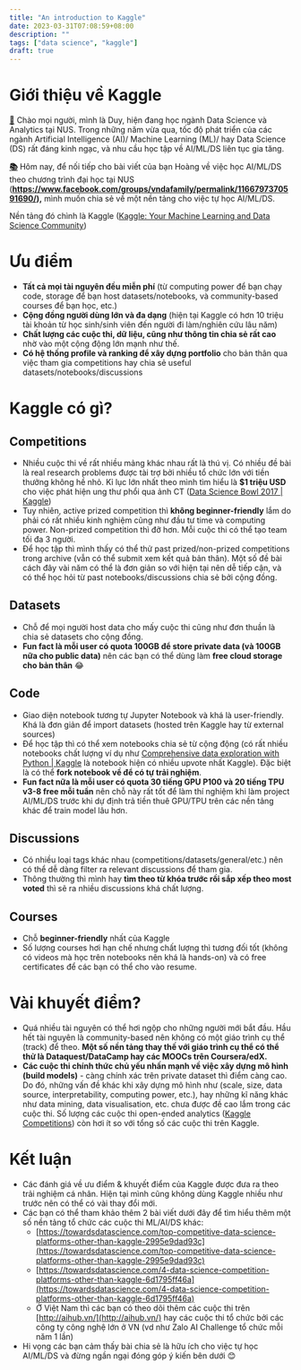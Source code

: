 ```yaml
---
title: "An introduction to Kaggle"
date: 2023-03-31T07:08:59+08:00
description: ""
tags: ["data science", "kaggle"]
draft: true
---
```


# Giới thiệu về Kaggle

**[👋](https://emojipedia.org/waving-hand/)** Chào mọi người, mình là Duy, hiện đang học ngành Data Science và Analytics tại NUS. Trong những năm vừa qua, tốc độ phát triển của các ngành Artificial Intelligence (AI)/ Machine Learning (ML)/ hay Data Science (DS) rất đáng kinh ngạc, và nhu cầu học tập về AI/ML/DS liên tục gia tăng.

**[📚](https://emojipedia.org/books/)** Hôm nay, để nối tiếp cho bài viết của bạn Hoàng về việc học AI/ML/DS theo chương trình đại học tại NUS (**https://www.facebook.com/groups/vndafamily/permalink/1166797370591690/),** mình muốn chia sẻ về một nền tảng cho việc tự học AI/ML/DS. 

Nền tảng đó chình là Kaggle ([Kaggle: Your Machine Learning and Data Science Community](https://www.kaggle.com/))

# Ưu điểm

- **Tất cả mọi tài nguyên đều miễn phí** (từ computing power để bạn chạy code, storage để bạn host datasets/notebooks, và community-based courses để bạn học, etc.)
- **Cộng đồng người dùng lớn và đa dạng** (hiện tại Kaggle có hơn 10 triệu tài khoản từ học sinh/sinh viên đến người đi làm/nghiên cứu lâu năm)
- **Chất lượng các cuộc thi, dữ liệu, cũng như thông tin chia sẻ rất cao** nhờ vào một cộng động lớn mạnh như thế.
- **Có hệ thống profile và ranking để xây dựng portfolio** cho bản thân qua việc tham gia competitions hay chia sẻ useful datasets/notebooks/discussions

# Kaggle có gì?

## Competitions

- Nhiều cuộc thi về rất nhiều mảng khác nhau rất là thú vị. Có nhiều đề bài là real research problems được tài trợ bởi nhiều tổ chức lớn với tiền thưởng không hề nhỏ. Kỉ lục lớn nhất theo mình tìm hiểu là **$1 triệu USD** cho việc phát hiện ung thư phổi qua ảnh CT ([Data Science Bowl 2017 | Kaggle](https://www.kaggle.com/c/data-science-bowl-2017))
- Tuy nhiên, active prized competition thì **không beginner-friendly** lắm do phải có rất nhiều kinh nghiệm cũng như đầu tư time và computing power. Non-prized competition thì đỡ hơn. Mỗi cuộc thi có thể tạo team tối đa 3 người.
- Để học tập thì mình thấy có thể thử past prized/non-prized competitions trong archive (vẫn có thể submit xem kết quả bản thân). Một số đề bài cách đây vài năm có thể là đơn giản so với hiện tại nên dễ tiếp cận, và có thể học hỏi từ past notebooks/discussions chia sẻ bởi cộng đồng.

## Datasets

- Chỗ để mọi người host data cho mấy cuộc thi cũng như đơn thuần là chia sẻ datasets cho cộng đồng.
- **Fun fact là mỗi user có quota 100GB để store private data (và 100GB nữa cho public data)** nên các bạn có thể dùng làm **free cloud storage cho bản thân** 😂

## Code

- Giao diện notebook tương tự Jupyter Notebook và khá là user-friendly. Khá là đơn giản để import datasets (hosted trên Kaggle hay từ external sources)
- Để học tập thì có thể xem notebooks chia sẻ từ cộng động (có rất nhiều notebooks chất lượng ví dụ như [Comprehensive data exploration with Python | Kaggle](https://www.kaggle.com/code/pmarcelino/comprehensive-data-exploration-with-python#2.-First-things-first:-analysing-'SalePrice') là notebook hiện có nhiều upvote nhất Kaggle). Đặc biệt là có thể **fork notebook về để có tự trải nghiệm**.
- **Fun fact nữa là mỗi user có quota 30 tiếng GPU P100 và 20 tiếng TPU v3-8 free mỗi tuần** nên chỗ này rất tốt để làm thí nghiệm khi làm project AI/ML/DS trước khi dự định trả tiền thuê GPU/TPU trên các nền tảng khác để train model lâu hơn.

## Discussions

- Có nhiều loại tags khác nhau (competitions/datasets/general/etc.) nên có thể dễ dàng filter ra relevant discussions để tham gia.
- Thông thường thì mình hay **tìm theo từ khóa trước rồi sắp xếp theo most voted** thì sẽ ra nhiều discussions khá chất lượng.

## Courses

- Chỗ **beginner-friendly** nhất của Kaggle
- Số lượng courses hơi hạn chế nhưng chất lượng thì tương đối tốt (không có videos mà học trên notebooks nên khá là hands-on) và có free certificates để các bạn có thể cho vào resume.

# Vài khuyết điểm?

- Quá nhiều tài nguyên có thể hơi ngộp cho những người mới bắt đầu. Hầu hết tài nguyên là community-based nên không có một giáo trình cụ thể (track) để theo. **Một số nền tảng thay thế với giáo trình cụ thể có thể thử là Dataquest/DataCamp hay các MOOCs trên Coursera/edX.**
- **Các cuộc thi chính thức chủ yếu nhấn mạnh về việc xây dựng mô hình (build models)** - càng chính xác trên private dataset thì điểm càng cao. Do đó, những vấn đề khác khi xây dựng mô hình như (scale, size, data source, interpretability, computing power, etc.), hay những kĩ năng khác như data mining, data visualisation, etc. chưa được đề cao lắm trong các cuộc thi. Số lượng các cuộc thi open-ended analytics ([Kaggle Competitions](https://www.kaggle.com/competitions?hostSegmentIdFilter=11)) còn hơi ít so với tổng số các cuộc thi trên Kaggle.

# Kết luận

- Các đánh giá về ưu điểm & khuyết điểm của Kaggle được đưa ra theo trải nghiệm cá nhân. Hiện tại mình cũng không dùng Kaggle nhiều như trước nên có thể có vài thay đổi mới.
- Các bạn có thể tham khảo thêm 2 bài viết dưới đây để tìm hiểu thêm một số nền tảng tổ chức các cuộc thi ML/AI/DS khác:
    - [https://towardsdatascience.com/top-competitive-data-science-platforms-other-than-kaggle-2995e9dad93c](https://towardsdatascience.com/top-competitive-data-science-platforms-other-than-kaggle-2995e9dad93c)
    - [https://towardsdatascience.com/4-data-science-competition-platforms-other-than-kaggle-6d1795ff46a](https://towardsdatascience.com/4-data-science-competition-platforms-other-than-kaggle-6d1795ff46a)
    - Ở Việt Nam thì các bạn có theo dõi thêm các cuộc thi trên [http://aihub.vn/](http://aihub.vn/) hay các cuộc thi tổ chức bởi các công ty công nghệ lớn ở VN (vd như Zalo AI Challenge tổ chức mỗi năm 1 lần)
- Hi vọng các bạn cảm thấy bài chia sẻ là hữu ích cho việc tự học AI/ML/DS và đừng ngần ngại đóng góp ý kiến bên dưới 😊